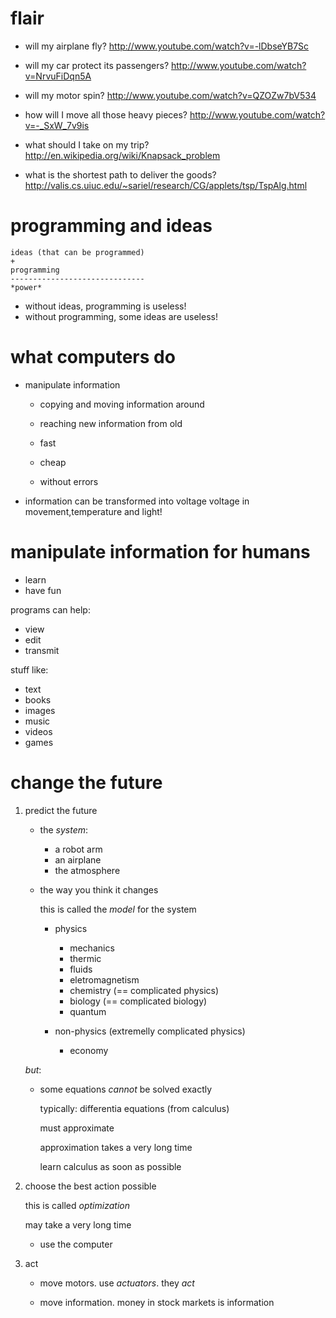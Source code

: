 # flair

- will my airplane fly?
    <http://www.youtube.com/watch?v=-lDbseYB7Sc>

- will my car protect its passengers?
    <http://www.youtube.com/watch?v=NrvuFiDqn5A>

- will my motor spin?
    <http://www.youtube.com/watch?v=QZOZw7bV534>

- how will I move all those heavy pieces?
    <http://www.youtube.com/watch?v=-_SxW_7v9is>

- what should I take on my trip?
    <http://en.wikipedia.org/wiki/Knapsack_problem>

- what is the shortest path to deliver the goods?
    <http://valis.cs.uiuc.edu/~sariel/research/CG/applets/tsp/TspAlg.html>

# programming and ideas

    ideas (that can be programmed)
    +
    programming
    ------------------------------
    *power*

- without ideas, programming is useless!
- without programming, some ideas are useless!

# what computers do

- manipulate information

    - copying and moving information around
    - reaching new information from old

    - fast
    - cheap
    - without errors

- information can be transformed into voltage
voltage in movement,temperature and light!

# manipulate information for humans

- learn
- have fun

programs can help:

- view
- edit
- transmit

stuff like:

- text
- books
- images
- music
- videos
- games

# change the future

1. predict the future

    - the *system*:
    
        - a robot arm
        - an airplane
        - the atmosphere

    - the way you think it changes

        this is called the *model* for the system

        - physics

            - mechanics
            - thermic
            - fluids
            - eletromagnetism
            - chemistry (== complicated physics)
            - biology (== complicated biology)
            - quantum

        - non-physics (extremelly complicated physics)
        
            - economy

    *but*:

    - some equations *cannot* be solved exactly

        typically: differentia equations (from calculus)

        must approximate

        approximation takes a very long time

        learn calculus as soon as possible

2. choose the best action possible

    this is called *optimization*

    may take a very long time

    - use the computer

3. act

    - move motors. use *actuators*. they *act*

    - move information. money in stock markets is information
